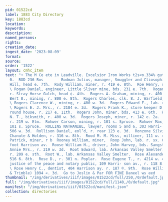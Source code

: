 ```yaml
---
pid: 01522cd
label: 1883 City Directory
key: 1883cd
location: 
keywords: 
description: 
named_persons: 
rights: 
creation_date: 
ingest_date: '2023-08-09'
format: 
source: 
order: '1522'
layout: cmhc_item
text: "+ The M Ce ete in Leadville. Excelsior Iron Works t2s<o.334% gutmn ac, neare.
  0.  ROD 236 Ros        Rodman Julius, manager, Smuggler and Cliosophiv mines, Fryer
  Hill, head e. 7th.  Rody William, miner, r. 419 e. 8th.  Roe Henry, r. 601 w. 4th.
  \ Rogan Daniel, engineer, Little Sliver mine, bds. 231 e. 7th.  Rogan Edward, miner,
  r. Stray Horse Gulch, head ¢. 4th.  Rogers A. Graham, mining, r. 400 w. 3d.  Rogers
  Bert 8., mining, r. 800 e. 8th.  Rogers Charles, clk. 8. J. Warfield, r. 219 Etm.
  \ Rogers Clarence W., mining, r. 400 w. 3d.  Rogers Edward F., lab. r. 714 w. 2d.
  \ Rogers E. J. Mrs., r. 2184 e. 3d.  Rogers Frank K., store keeper D. & R. G. Ry.
  round house, r. 217 e, 11th.  Rogers John, miner, bds, 413 e. 6th.  Rogers John
  N. T., biksmith, r. 400 w. 3d.  Rogers Joseph, miner, r. 142 e. 2a.  Roger Nicholas,
  r. 219 w. Elm.  Rohwer Carson, mining, r. 101 s. Spruce.  Rohwer Max, mining, r.
  101 s. Spruce.  ROLLINS NATHANIBL, lawyer, rooms 5 and 6, 303 Harri- son ay., r.
  506 w. 3d.  Rollison Daniel, eol’d, r. rear 123 e. 3d.  Ronzone Silvio J. A., sampler,
  Chanute & Holden, r. 316 w. 8th.  Rood M. M. Miss, milliner, 111 w. 4th.  Rooney
  Patrick, miner, r b  Rooney William, miner,  Roop John, lab. r. sx. California Gulch,
  foot Harrison av.  Roose William H., driver, John Harvey, bds. Sangster House.  Root
  Annie Mrs., r. 219 w. 3d.  Root Edward, lab. Arkansas Valley Smelter.  Root Judge,
  r. 209 e. sth.  Root W., lab. Arkansas Valley Smelter.  Rose Alexander, miner, r.
  516 6. 8th.  Rose D., r. 301 n. Poplar.  Rose Eugene T., r. 4214 w. 4th.  Rose Francis,
  justice of the peace and notary public, 109 Harri- son av., r. 118 8. Harrison av.
  \ Rose Henry C., dentist, 404 Harrison ay. r. 187 ©. 9th.  Rose William H. (Rose
  & Trimble) 1094 «. 3d.  Go to Joslin & Par FOR FINE Daneel ws eed             "
thumbnail: "/img/derivatives/iiif/images/01522cd/full/250,/0/default.jpg"
full: "/img/derivatives/iiif/images/01522cd/full/1140,/0/default.jpg"
manifest: "/img/derivatives/iiif/01522cd/manifest.json"
collection: directories
---
```

